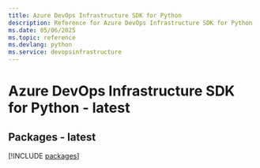 ```yaml
---
title: Azure DevOps Infrastructure SDK for Python
description: Reference for Azure DevOps Infrastructure SDK for Python
ms.date: 05/06/2025
ms.topic: reference
ms.devlang: python
ms.service: devopsinfrastructure
---
```

# Azure DevOps Infrastructure SDK for Python - latest
## Packages - latest
[!INCLUDE [packages](devops-infrastructure-index.md)]